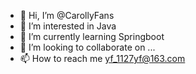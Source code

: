 - 👋 Hi, I’m @CarollyFans
- 👀 I’m interested in Java
- 🌱 I’m currently learning Springboot
- 💞️ I’m looking to collaborate on ...
- 📫 How to reach me yf_1127yf@163.com

<!---
CarollyFans/CarollyFans is a ✨ special ✨ repository because its `README.md` (this file) appears on your GitHub profile.
You can click the Preview link to take a look at your changes.
--->

